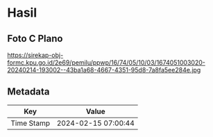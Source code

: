 # Hasil

## Foto C Plano

https://sirekap-obj-formc.kpu.go.id/2e69/pemilu/ppwp/16/74/05/10/03/1674051003020-20240214-193002--43ba1a68-4667-4351-95d8-7a8fa5ee284e.jpg


## Metadata

| Key        | Value               |
| ---------- | ------------------- |
| Time Stamp | 2024-02-15 07:00:44 |



